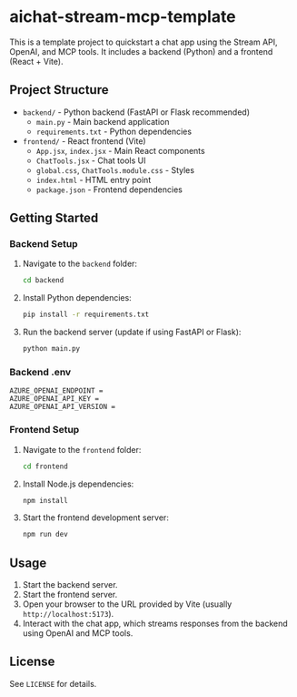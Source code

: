 
# aichat-stream-mcp-template

This is a template project to quickstart a chat app using the Stream API, OpenAI, and MCP tools. It includes a backend (Python) and a frontend (React + Vite).

## Project Structure

- `backend/` - Python backend (FastAPI or Flask recommended)
  - `main.py` - Main backend application
  - `requirements.txt` - Python dependencies
- `frontend/` - React frontend (Vite)
  - `App.jsx`, `index.jsx` - Main React components
  - `ChatTools.jsx` - Chat tools UI
  - `global.css`, `ChatTools.module.css` - Styles
  - `index.html` - HTML entry point
  - `package.json` - Frontend dependencies

## Getting Started

### Backend Setup
1. Navigate to the `backend` folder:
	```sh
	cd backend
	```
2. Install Python dependencies:
	```sh
	pip install -r requirements.txt
	```
3. Run the backend server (update if using FastAPI or Flask):
	```sh
	python main.py
	```

### Backend .env
```
AZURE_OPENAI_ENDPOINT = 
AZURE_OPENAI_API_KEY = 
AZURE_OPENAI_API_VERSION = 
```

### Frontend Setup
1. Navigate to the `frontend` folder:
	```sh
	cd frontend
	```
2. Install Node.js dependencies:
	```sh
	npm install
	```
3. Start the frontend development server:
	```sh
	npm run dev
	```

## Usage
1. Start the backend server.
2. Start the frontend server.
3. Open your browser to the URL provided by Vite (usually `http://localhost:5173`).
4. Interact with the chat app, which streams responses from the backend using OpenAI and MCP tools.

## License
See `LICENSE` for details.
